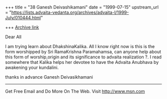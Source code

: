 +++
title = "38 Ganesh Deivashikamani"
date = "1999-07-15"
upstream_url = "https://lists.advaita-vedanta.org/archives/advaita-l/1999-July/010444.html"

+++
[Archive link](https://lists.advaita-vedanta.org/archives/advaita-l/1999-July/010444.html)

Dear All

I am trying learn about DhakshinaKalika. All I know right now is this is the
form worshipped by Sri RamaKrishna Paramahamsa, can anyone help about this
form of worship,origin and its significance to advaita realization ?. I read
somewhere that Kalika helps her devotee to have the Advaita Anubhava by
awakening your kundalini.

thanks in advance
Ganesh Deivasikhamani


_______________________________________________________________
Get Free Email and Do More On The Web. Visit http://www.msn.com

